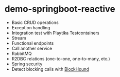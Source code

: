 # demo-springboot-reactive

- Basic CRUD operations
- Exception handling
- Integration test with Playtika Testcontainers
- Stream
- Functional endpoints
- Call another service
- RabbitMQ
- R2DBC relations (one-to-one, one-to-many, etc.)
- Spring security
- Detect blocking calls with [BlockHound](https://github.com/reactor/BlockHound)

